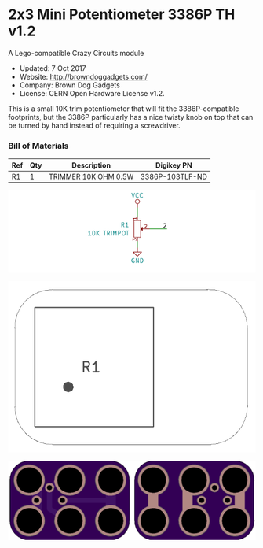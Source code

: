 <!--- start title --->
# 2x3 Mini Potentiometer 3386P TH v1.2
A Lego-compatible Crazy Circuits module

- Updated: 7 Oct 2017
- Website: http://browndoggadgets.com/
- Company: Brown Dog Gadgets
- License: CERN Open Hardware License v1.2.

<!--- end title --->

This is a small 10K trim potentiometer that will fit the 3386P-compatible footprints, but the 3386P particularly has a nice twisty knob on top that can be turned by hand instead of requiring a screwdriver.

<!--- bom start --->
### Bill of Materials

|Ref|Qty|Description|Digikey PN|
|---|---|-----------|------|
|R1|1|TRIMMER 10K OHM 0.5W|3386P-103TLF-ND|


<!--- bom end --->
![Schematic](schematic.png)

![Assembly Diagram](assembly.png)

![Gerber Preview](preview.png)

